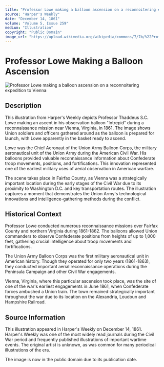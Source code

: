 ```yaml
---
title: "Professor Lowe making a balloon ascension on a reconnoitering expedition to Vienna"
source: "Harper's Weekly"
date: "December 14, 1861"
volume: "Volume 5, Issue 259"
medium: "Illustration"
copyright: "Public Domain"
image_url: "https://upload.wikimedia.org/wikipedia/commons/7/7b/%22Professor_Lowe_making_a_balloon_ascension_on_a_reconnoitering_expedition_to_Vienna%22_-_Intrepid_%28balloon_aircraft%29_illustration_in_Harper%27s_Weekly_on_December_14%2C_1861%2C_Volume_5%2C_Issue_259_%28cropped%29.jpg"
---
```


# Professor Lowe Making a Balloon Ascension

![Professor Lowe making a balloon ascension on a reconnoitering expedition to Vienna](https://upload.wikimedia.org/wikipedia/commons/7/7b/%22Professor_Lowe_making_a_balloon_ascension_on_a_reconnoitering_expedition_to_Vienna%22_-_Intrepid_%28balloon_aircraft%29_illustration_in_Harper%27s_Weekly_on_December_14%2C_1861%2C_Volume_5%2C_Issue_259_%28cropped%29.jpg)

## Description

This illustration from Harper's Weekly depicts Professor Thaddeus S.C. Lowe making an ascent in his observation balloon "Intrepid" during a reconnaissance mission near Vienna, Virginia, in 1861. The image shows Union soldiers and officers gathered around as the balloon is prepared for launch, with Lowe apparently in the basket ready to ascend.

Lowe was the Chief Aeronaut of the Union Army Balloon Corps, the military aeronautical unit of the Union Army during the American Civil War. His balloons provided valuable reconnaissance information about Confederate troop movements, positions, and fortifications. This innovation represented one of the earliest military uses of aerial observation in American warfare.

The scene takes place in Fairfax County, as Vienna was a strategically important location during the early stages of the Civil War due to its proximity to Washington D.C. and key transportation routes. The illustration captures a moment that demonstrates the Union Army's technological innovations and intelligence-gathering methods during the conflict.

## Historical Context

Professor Lowe conducted numerous reconnaissance missions over Fairfax County and northern Virginia during 1861-1862. The balloons allowed Union commanders to observe Confederate positions from heights of up to 1,000 feet, gathering crucial intelligence about troop movements and fortifications.

The Union Army Balloon Corps was the first military aeronautical unit in American history. Though they operated for only two years (1861-1863), they conducted important aerial reconnaissance operations during the Peninsula Campaign and other Civil War engagements.

Vienna, Virginia, where this particular ascension took place, was the site of one of the war's earliest engagements in June 1861, when Confederate forces ambushed a Union train. The town remained strategically important throughout the war due to its location on the Alexandria, Loudoun and Hampshire Railroad.

## Source Information

This illustration appeared in Harper's Weekly on December 14, 1861. Harper's Weekly was one of the most widely read journals during the Civil War period and frequently published illustrations of important wartime events. The original artist is unknown, as was common for many periodical illustrations of the era.

The image is now in the public domain due to its publication date. 